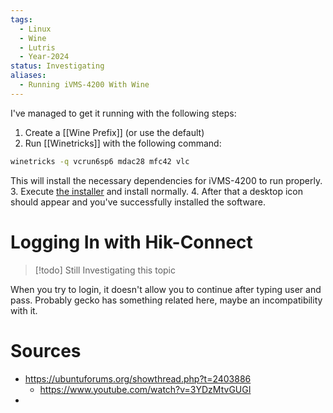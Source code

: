 ```yaml
---
tags:
  - Linux
  - Wine
  - Lutris
  - Year-2024
status: Investigating
aliases:
  - Running iVMS-4200 With Wine
---
```

I've managed to get it running with the following steps:
1. Create a [[Wine Prefix]] (or use the default)
2. Run [[Winetricks]] with the following command: 
 ```bash
 winetricks -q vcrun6sp6 mdac28 mfc42 vlc
 ```
 This will install the necessary dependencies for iVMS-4200 to run properly.
 3. Execute [the installer](https://www.hikvision.com/en/support/download/software/ivms4200-series/) and install normally.
 4. After that a desktop icon should appear and you've successfully installed the software.

# Logging In with Hik-Connect
> [!todo] Still Investigating this topic

When you try to login, it doesn't allow you to continue after typing user and pass. Probably gecko has something related here, maybe an incompatibility with it.
# Sources
- https://ubuntuforums.org/showthread.php?t=2403886
	- https://www.youtube.com/watch?v=3YDzMtvGUGI
- 